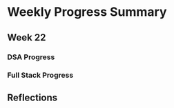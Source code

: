 # Weekly Progress Summary  

## Week 22

### **DSA Progress**  

### **Full Stack Progress**

## **Reflections**
